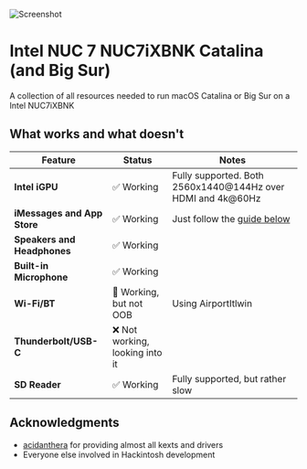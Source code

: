 ![Screenshot](img/screenshot.png)

# Intel NUC 7 NUC7iXBNK Catalina (and Big Sur)
A collection of all resources needed to run macOS Catalina or Big Sur on a Intel NUC7iXBNK

## What works and what doesn't

| Feature | Status | Notes |
| ------------- | ------------- | ------------- |
| **Intel iGPU** | ✅ Working | Fully supported. Both 2560x1440@144Hz over HDMI and 4k@60Hz|
| **iMessages and App Store** | ✅ Working | Just follow the  [guide below](#%E2%84%B9%EF%B8%8F-changing-serial-number-board-serial-number-and-smuuid) |
| **Speakers and Headphones** | ✅ Working |
| **Built-in Microphone** | ✅ Working |
| **Wi-Fi/BT** | 🔶 Working, but not OOB | Using AirportItlwin |
| **Thunderbolt/USB-C** | ❌ Not working, looking into it
| **SD Reader** | ✅ Working | Fully supported, but rather slow |


## Acknowledgments
- [acidanthera](https://github.com/acidanthera) for providing almost all kexts and drivers
- Everyone else involved in Hackintosh development
